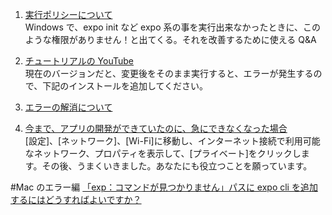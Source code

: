 1. [実行ポリシーについて](https://docs.microsoft.com/ja-jp/powershell/module/microsoft.powershell.core/about/about_execution_policies?view=powershell-7)  
   Windows で、expo init など expo 系の事を実行出来なかったときに、このような権限がありません！と出てくる。それを改善するために使える Q&A

1. [チュートリアルの YouTube](https://youtu.be/0dMBtOHFwIs)  
   現在のバージョンだと、変更後をそのまま実行すると、エラーが発生するので、下記のインストールを追加してください。
1. [エラーの解消について
   ](https://teratail.com/questions/240512)

1. [今まで、アプリの開発ができていたのに、急にできなくなった場合](https://stackoverflow.com/questions/54604991/expo-app-cant-load-project-with-message-this-is-taking-much-longer-than-it)  
   [設定]、[ネットワーク]、[Wi-Fi]に移動し、インターネット接続で利用可能なネットワーク、プロパティを表示して、[プライベート]をクリックします。その後、うまくいきました。あなたにも役立つことを願っています。

#Mac のエラー編
[「exp：コマンドが見つかりません」パスに expo cli を追加するにはどうすればよいですか？](https://stackoverflow.com/questions/51775496/exp-command-not-found-how-do-i-add-expo-cli-to-path)
